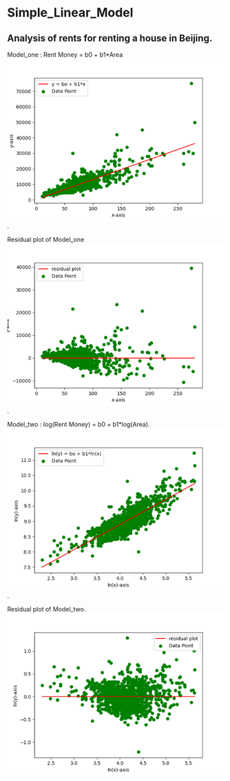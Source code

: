 # Simple_Linear_Model
## Analysis of rents for renting a house in Beijing. 

Model_one : Rent Money = b0 + b1*Area  
<img src='https://github.com/CCMinyi/Simple_Linear_Model/blob/main/pic/Figure_New1.png'>. 

Residual plot of Model_one  
<img src='https://github.com/CCMinyi/Simple_Linear_Model/blob/main/pic/Figure_New2.png'>. 

Model_two : log(Rent Money) = b0 + b1*log(Area). 
<img src='https://github.com/CCMinyi/Simple_Linear_Model/blob/main/pic/Figure_New3.png'>. 

Residual plot of Model_two. 
<img src='https://github.com/CCMinyi/Simple_Linear_Model/blob/main/pic/Figure_New4.png'>
